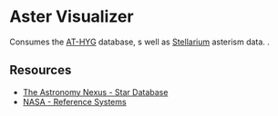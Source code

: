 # Aster Visualizer

Consumes the [AT-HYG](https://github.com/astronexus/ATHYG-Database) database, s well as [Stellarium](https://github.com/Stellarium/stellarium/tree/master/skycultures) asterism data.
.

## Resources

- [The Astronomy Nexus - Star Database](https://www.astronexus.com/hyg)
- [NASA - Reference Systems](https://science.nasa.gov/learn/basics-of-space-flight/chapter2-2/)
